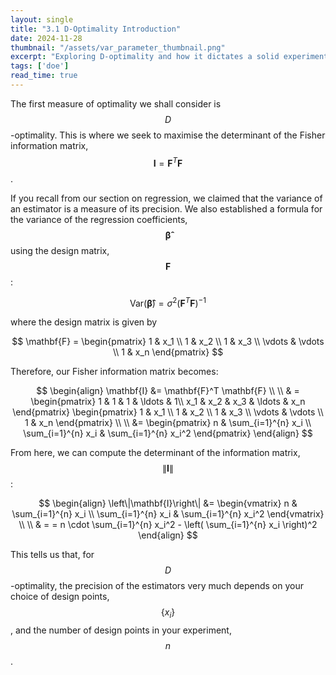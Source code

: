 ```yaml
---
layout: single
title: "3.1 D-Optimality Introduction"
date: 2024-11-28
thumbnail: "/assets/var_parameter_thumbnail.png"
excerpt: "Exploring D-optimality and how it dictates a solid experiment."
tags: ['doe']
read_time: true
---
```

<script src="https://polyfill.io/v3/polyfill.min.js?features=es6"></script>
<script id="MathJax-script" async src="https://cdn.jsdelivr.net/npm/mathjax@3/es5/tex-mml-chtml.js"></script>
<script type="text/javascript" async
  src="https://cdnjs.cloudflare.com/ajax/libs/mathjax/2.7.7/MathJax.js?config=TeX-MML-AM_CHTML">
</script>

The first measure of optimality we shall consider is $$D$$-optimality. This is where we seek to maximise the determinant of the Fisher information matrix, $$\mathbf{I}=\mathbf{F}^T \mathbf{F}$$.

If you recall from our section on regression, we claimed that the variance of an estimator is a measure of its precision. We also established a formula for the variance of the regression coefficients, $$\boldsymbol{\hat{\beta}}$$ using the design matrix, $$\mathbf{F}$$:

$$
\text{Var}(\boldsymbol{\hat{\beta}}) = \sigma^2 \left(\mathbf{F}^T \mathbf{F}\right)^{-1}
$$

where the design matrix is given by

$$
\mathbf{F} = \begin{pmatrix}
1 & x_1 \\
1 & x_2 \\
1 & x_3 \\
\vdots & \vdots \\
1 & x_n
\end{pmatrix}
$$

Therefore, our Fisher information matrix becomes:

$$
\begin{align}
\mathbf{I} &= \mathbf{F}^T \mathbf{F} \\ \\
& = \begin{pmatrix}
1 & 1 & 1 & \ldots & 1\\
x_1 & x_2 & x_3 & \ldots & x_n
\end{pmatrix} \begin{pmatrix}
1 & x_1 \\
1 & x_2 \\
1 & x_3 \\
\vdots & \vdots \\
1 & x_n
\end{pmatrix} \\ \\
&=  \begin{pmatrix}
n & \sum_{i=1}^{n} x_i \\
\sum_{i=1}^{n} x_i & \sum_{i=1}^{n} x_i^2
\end{pmatrix}
\end{align}
$$

From here, we can compute the determinant of the information matrix, $$\left\|\mathbf{I}\right\|$$:

$$
\begin{align}
\left\|\mathbf{I}\right\| &= \begin{vmatrix}
n & \sum_{i=1}^{n} x_i \\
\sum_{i=1}^{n} x_i & \sum_{i=1}^{n} x_i^2
\end{vmatrix} \\ \\
& = = n \cdot \sum_{i=1}^{n} x_i^2 - \left( \sum_{i=1}^{n} x_i \right)^2
\end{align} 
$$

This tells us that, for $$D$$-optimality, the precision of the estimators very much depends on your choice of design points, $$\left\{x_i\right\}$$, and the number of design points in your experiment, $$n$$.
